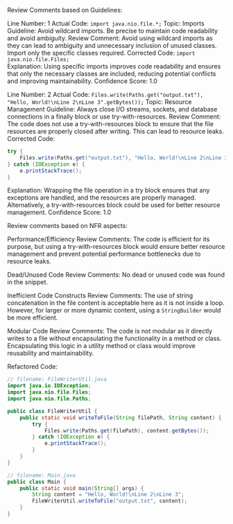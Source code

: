 Review Comments based on Guidelines:

Line Number: 1
Actual Code: ```import java.nio.file.*;```
Topic: Imports
Guideline: Avoid wildcard imports. Be precise to maintain code readability and avoid ambiguity.
Review Comment: Avoid using wildcard imports as they can lead to ambiguity and unnecessary inclusion of unused classes. Import only the specific classes required.
Corrected Code: ```import java.nio.file.Files;```  
Explanation: Using specific imports improves code readability and ensures that only the necessary classes are included, reducing potential conflicts and improving maintainability.
Confidence Score: 1.0

Line Number: 2
Actual Code: ```Files.write(Paths.get("output.txt"), "Hello, World!\nLine 2\nLine 3".getBytes());```
Topic: Resource Management
Guideline: Always close I/O streams, sockets, and database connections in a finally block or use try-with-resources.
Review Comment: The code does not use a try-with-resources block to ensure that the file resources are properly closed after writing. This can lead to resource leaks.
Corrected Code:
```java
try {
    Files.write(Paths.get("output.txt"), "Hello, World!\nLine 2\nLine 3".getBytes());
} catch (IOException e) {
    e.printStackTrace();
}
```
Explanation: Wrapping the file operation in a try block ensures that any exceptions are handled, and the resources are properly managed. Alternatively, a try-with-resources block could be used for better resource management.
Confidence Score: 1.0

Review comments based on NFR aspects:

Performance/Efficiency Review Comments: The code is efficient for its purpose, but using a try-with-resources block would ensure better resource management and prevent potential performance bottlenecks due to resource leaks.

Dead/Unused Code Review Comments: No dead or unused code was found in the snippet.

Inefficient Code Constructs Review Comments: The use of string concatenation in the file content is acceptable here as it is not inside a loop. However, for larger or more dynamic content, using a `StringBuilder` would be more efficient.

Modular Code Review Comments: The code is not modular as it directly writes to a file without encapsulating the functionality in a method or class. Encapsulating this logic in a utility method or class would improve reusability and maintainability.

Refactored Code:
```java
// filename: FileWriterUtil.java
import java.io.IOException;
import java.nio.file.Files;
import java.nio.file.Paths;

public class FileWriterUtil {
    public static void writeToFile(String filePath, String content) {
        try {
            Files.write(Paths.get(filePath), content.getBytes());
        } catch (IOException e) {
            e.printStackTrace();
        }
    }
}

// filename: Main.java
public class Main {
    public static void main(String[] args) {
        String content = "Hello, World!\nLine 2\nLine 3";
        FileWriterUtil.writeToFile("output.txt", content);
    }
}
```